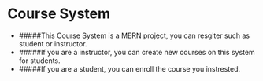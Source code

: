 # Course System

- #####This Course System is a MERN project, you can resgiter such as student or instructor.
- #####If you are a instructor, you can create new courses on this system for students.
- #####If you are a student, you can enroll the course you instrested.
